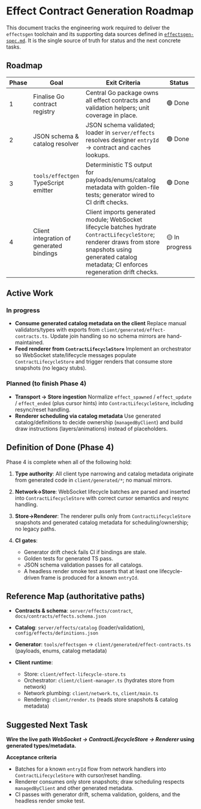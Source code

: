 # Effect Contract Generation Roadmap

This document tracks the engineering work required to deliver the `effectsgen` toolchain and its supporting data sources defined in [`effectsgen-spec.md`](./effectsgen-spec.md). It is the single source of truth for status and the next concrete tasks.

## Roadmap

| Phase | Goal                                     | Exit Criteria                                                                                                                                                                                               | Status         |
| ----- | ---------------------------------------- | ----------------------------------------------------------------------------------------------------------------------------------------------------------------------------------------------------------- | -------------- |
| 1     | Finalise Go contract registry            | Central Go package owns all effect contracts and validation helpers; unit coverage in place.                                                                                                                | 🟢 Done        |
| 2     | JSON schema & catalog resolver           | JSON schema validated; loader in `server/effects` resolves designer `entryId` → contract and caches lookups.                                                                                                | 🟢 Done        |
| 3     | `tools/effectgen` TypeScript emitter     | Deterministic TS output for payloads/enums/catalog metadata with golden-file tests; generator wired to CI drift checks.                                                                                     | 🟢 Done        |
| 4     | Client integration of generated bindings | Client imports generated module; WebSocket lifecycle batches hydrate `ContractLifecycleStore`; renderer draws from store snapshots using generated catalog metadata; CI enforces regeneration drift checks. | 🟡 In progress |

## Active Work

### In progress

* **Consume generated catalog metadata on the client**
  Replace manual validators/types with exports from `client/generated/effect-contracts.ts`. Update join handling so no schema mirrors are hand-maintained.
* **Feed renderer from `ContractLifecycleStore`**
  Implement an orchestrator so WebSocket state/lifecycle messages populate `ContractLifecycleStore` and trigger renders that consume store snapshots (no legacy stubs).

### Planned (to finish Phase 4)

* **Transport → Store ingestion**
  Normalize `effect_spawned` / `effect_update` / `effect_ended` (plus cursor hints) into `ContractLifecycleStore`, including resync/reset handling.
* **Renderer scheduling via catalog metadata**
  Use generated catalog/definitions to decide ownership (`managedByClient`) and build draw instructions (layers/animations) instead of placeholders.

## Definition of Done (Phase 4)

Phase 4 is complete when all of the following hold:

1. **Type authority**: All client type narrowing and catalog metadata originate from generated code in `client/generated/*`; no manual mirrors.
2. **Network→Store**: WebSocket lifecycle batches are parsed and inserted into `ContractLifecycleStore` with correct cursor semantics and resync handling.
3. **Store→Renderer**: The renderer pulls only from `ContractLifecycleStore` snapshots and generated catalog metadata for scheduling/ownership; no legacy paths.
4. **CI gates**:

   * Generator drift check fails CI if bindings are stale.
   * Golden tests for generated TS pass.
   * JSON schema validation passes for all catalogs.
   * A headless render smoke test asserts that at least one lifecycle-driven frame is produced for a known `entryId`.

## Reference Map (authoritative paths)

* **Contracts & schema**: `server/effects/contract`, `docs/contracts/effects.schema.json`
* **Catalog**: `server/effects/catalog` (loader/validation), `config/effects/definitions.json`
* **Generator**: `tools/effectsgen` → `client/generated/effect-contracts.ts` (payloads, enums, catalog metadata)
* **Client runtime**:

  * Store: `client/effect-lifecycle-store.ts`
  * Orchestrator: `client/client-manager.ts` (hydrates store from network)
  * Network plumbing: `client/network.ts`, `client/main.ts`
  * Rendering: `client/render.ts` (reads store snapshots & catalog metadata)

## Suggested Next Task

**Wire the live path *WebSocket → ContractLifecycleStore → Renderer* using generated types/metadata.**

**Acceptance criteria**

* Batches for a known `entryId` flow from network handlers into `ContractLifecycleStore` with cursor/reset handling.
* Renderer consumes only store snapshots; draw scheduling respects `managedByClient` and other generated metadata.
* CI passes with generator drift, schema validation, goldens, and the headless render smoke test.
